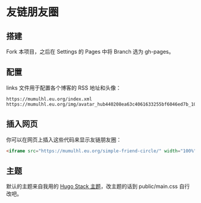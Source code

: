# 友链朋友圈

## 搭建

Fork 本项目，之后在 Settings 的 Pages 中将 Branch 选为 gh-pages。

## 配置

links 文件用于配置各个博客的 RSS 地址和头像：

```
https://mumulhl.eu.org/index.xml https://mumulhl.eu.org/img/avatar_hub440208ea63c4061633255bf6046ed7b_104338_300x0_resize_q75_h2_box_2.webp
```

## 插入网页

你可以在网页上插入这些代码来显示友链朋友圈：

```html
<iframe src="https://mumulhl.eu.org/simple-friend-circle/" width="100%" height="400rem" style="border:none;"></iframe>
```

## 主题

默认的主题来自我用的 [Hugo Stack 主题](https://stack.jimmycai.com)，改主题的话到 public/main.css 自行改吧。
